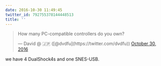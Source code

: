 ```yaml
---
date: 2016-10-30 11:49:45
twitter_id: 792755378144448513
title: ''
---
```


<blockquote class="twitter-tweet"><p lang="en" dir="ltr">How many PC-compatible controllers do you own?</p>&mdash; David @ 🇯🇵 ([@dvdfu](https://twitter.com/dvdfu)) <a href="https://twitter.com/dvdfu/status/792745914997755904?ref_src=twsrc%5Etfw">October 30, 2016</a></blockquote>
<script async src="https://platform.twitter.com/widgets.js" charset="utf-8"></script>

we have 4 DualShock4s and one SNES-USB.
